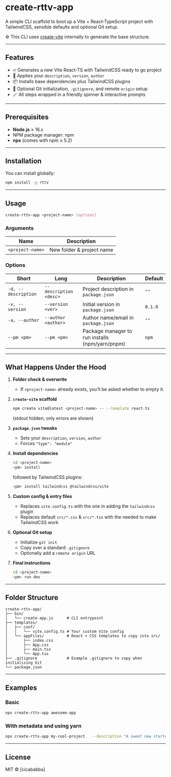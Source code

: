 # create‑rttv‑app

A simple CLI scaffold to boot up a Vite + React‑TypeScript project with TailwindCSS, sensible defaults and optional Git setup.

⚙️ This CLI uses [create-vite](https://www.npmjs.com/package/create-vite) internally to generate the base structure.


---

## Features

- 🔥 Generates a new Vite React‑TS with TailwindCSS ready to go project  
- 📝 Applies your `description`, `version`, `author`
- 📦 Installs base dependencies plus TailwindCSS plugins
- 🔧 Optional Git initialization, `.gitignore`, and remote `origin` setup  
- 🪄 All steps wrapped in a friendly spinner & interactive prompts

---

## Prerequisites

- **Node.js** ≥ 16.x  
- NPM package manager: npm
- **npx** (comes with npm ≥ 5.2)

---

## Installation

You can install globally:

```bash
npm install -g rttv
```

---

## Usage

```bash
create‑rttv‑app <project-name> [options]
```

### Arguments

| Name             | Description                      |
| ---------------- | ------------------------------- |
| `<project-name>` | New folder & project name       |

### Options

| Short               | Long                     | Description                                    | Default |
| ------------------- | ------------------------ | ---------------------------------------------- | ------- |
| `-d, --description` | `--description <desc>`   | Project description in `package.json`          | `""`    |
| `-v, --version`     | `--version <ver>`        | Initial version in `package.json`              | `0.1.0` |
| `-a, --author`      | `--author <author>`      | Author name/email in `package.json`            | `""`    |
| `--pm <pm>`         | `--pm <pm>`              | Package manager to run installs (npm/yarn/pnpm)| `npm`   |

---

## What Happens Under the Hood

1. **Folder check & overwrite**  
   - If `<project-name>` already exists, you’ll be asked whether to empty it.

2. **`create-vite` scaffold**  
   ```bash
   npm create vite@latest <project-name> -- --template react-ts
   ```
   (stdout hidden; only errors are shown)

3. **`package.json` tweaks**  
   - Sets your `description`, `version`, `author`  
   - Forces `"type": "module"`

4. **Install dependencies**  
   ```bash
   cd <project-name>
   <pm> install
   ```
   followed by TailwindCSS plugins:
   ```bash
   <pm> install tailwindcss @tailwindcss/vite
   ```

5. **Custom config & entry files**  
   - Replaces `vite.config.ts` with the one in adding the `tailwindcss` plugin
   - Replaces default `src/*.css` & `src/*.tsx` with the needed to make TailwindCSS work

6. **Optional Git setup**  
   - Initialize `git init`  
   - Copy over a standard `.gitignore`  
   - Optionally add a `remote origin` URL

7. **Final instructions**  
   ```bash
   cd <project-name>
   <pm> run dev
   ```

---

## Folder Structure

```
create‑rttv‑app/
├── bin/
│   └── create-app.js      # CLI entrypoint
├── templates/
│   ├── conf/
│   │   └── vite.config.ts # Your custom Vite config
│   └── appFiles/          # React + CSS templates to copy into src/
│       ├── index.css
│       ├── App.css
│       ├── main.tsx
│       └── App.tsx
├── .gitignore             # Example .gitignore to copy when initializing Git
└── package.json
```

---

## Examples

### Basic

```bash
npx create‑rttv‑app awesome‑app
```

### With metadata and using yarn

```bash
npx create‑rttv‑app my‑cool‑project   --description "A sweet new starter"   --version       "0.2.0"   --author        "Alice <alice@example.com>"   --pm yarn
```

---

## License

MIT © [cicababba]